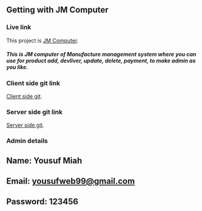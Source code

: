 ## Getting with JM Computer

### Live link

This project is [JM Computer](https://tools-478a3.web.app).

##### This is JM computer of Manufacture management system where you can use for product add, devliver, update, delete, payment, to make admin as you like.

### Client side git link

[Client side git](https://github.com/programming-hero-web-course1/manufacturer-website-client-side-yousufmiah.git).

### Server side git link

[Server side git](https://github.com/programming-hero-web-course1/manufacturer-website-server-side-yousufmiah.git).

### Admin details

## Name: Yousuf Miah

## Email: yousufweb99@gmail.com

## Password: 123456
